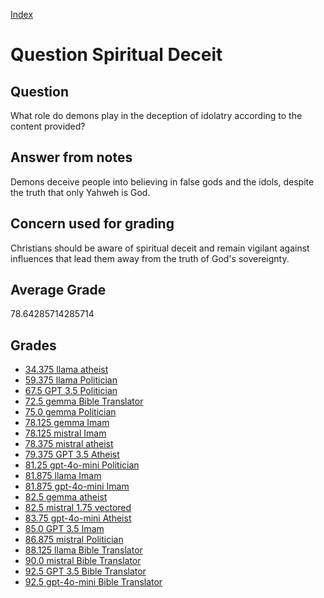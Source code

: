 
[Index](../../index.md)
# Question Spiritual Deceit
## Question
What role do demons play in the deception of idolatry according to the content provided?

## Answer from notes
Demons deceive people into believing in false gods and the idols, despite the truth that only Yahweh is God.

## Concern used for grading
Christians should be aware of spiritual deceit and remain vigilant against influences that lead them away from the truth of God's sovereignty.

## Average Grade
78.64285714285714

## Grades
 * [34.375 llama atheist](../answers/llama_atheist/Spiritual_Deceit.md)
 * [59.375 llama Politician](../answers/llama_Politician/Spiritual_Deceit.md)
 * [67.5 GPT 3.5 Politician](../answers/GPT_3.5_Politician/Spiritual_Deceit.md)
 * [72.5 gemma Bible Translator](../answers/gemma_Bible_Translator/Spiritual_Deceit.md)
 * [75.0 gemma Politician](../answers/gemma_Politician/Spiritual_Deceit.md)
 * [78.125 gemma Imam](../answers/gemma_Imam/Spiritual_Deceit.md)
 * [78.125 mistral Imam](../answers/mistral_Imam/Spiritual_Deceit.md)
 * [78.375 mistral atheist](../answers/mistral_atheist/Spiritual_Deceit.md)
 * [79.375 GPT 3.5 Atheist](../answers/GPT_3.5_Atheist/Spiritual_Deceit.md)
 * [81.25 gpt-4o-mini Politician](../answers/gpt-4o-mini_Politician/Spiritual_Deceit.md)
 * [81.875 llama Imam](../answers/llama_Imam/Spiritual_Deceit.md)
 * [81.875 gpt-4o-mini Imam](../answers/gpt-4o-mini_Imam/Spiritual_Deceit.md)
 * [82.5 gemma atheist](../answers/gemma_atheist/Spiritual_Deceit.md)
 * [82.5 mistral 1.75 vectored](../answers/mistral_1.75_vectored/Spiritual_Deceit.md)
 * [83.75 gpt-4o-mini Atheist](../answers/gpt-4o-mini_Atheist/Spiritual_Deceit.md)
 * [85.0 GPT 3.5 Imam](../answers/GPT_3.5_Imam/Spiritual_Deceit.md)
 * [86.875 mistral Politician](../answers/mistral_Politician/Spiritual_Deceit.md)
 * [88.125 llama Bible Translator](../answers/llama_Bible_Translator/Spiritual_Deceit.md)
 * [90.0 mistral Bible Translator](../answers/mistral_Bible_Translator/Spiritual_Deceit.md)
 * [92.5 GPT 3.5 Bible Translator](../answers/GPT_3.5_Bible_Translator/Spiritual_Deceit.md)
 * [92.5 gpt-4o-mini Bible Translator](../answers/gpt-4o-mini_Bible_Translator/Spiritual_Deceit.md)

